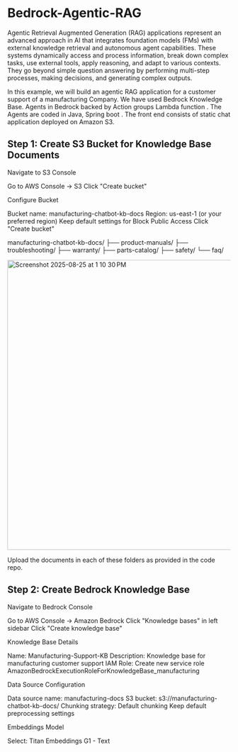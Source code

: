 # Bedrock-Agentic-RAG

Agentic Retrieval Augmented Generation (RAG) applications represent an advanced approach in AI that integrates foundation models (FMs) with external knowledge retrieval and autonomous agent capabilities. These systems dynamically access and process information, break down complex tasks, use external tools, apply reasoning, and adapt to various contexts. They go beyond simple question answering by performing multi-step processes, making decisions, and generating complex outputs.

In this example, we will build an agentic RAG application for a customer support of a manufacturing Company. We have used Bedrock Knowledge Base. Agents in Bedrock backed by Action groups Lambda function . The Agents are coded in Java, Spring boot . The front end consists of static chat application deployed on Amazon S3.

## Step 1: Create S3 Bucket for Knowledge Base Documents

Navigate to S3 Console

Go to AWS Console → S3
Click "Create bucket"

Configure Bucket

Bucket name: manufacturing-chatbot-kb-docs
Region: us-east-1 (or your preferred region)
Keep default settings for Block Public Access
Click "Create bucket"

manufacturing-chatbot-kb-docs/
├── product-manuals/
├── troubleshooting/
├── warranty/
├── parts-catalog/
├── safety/
└── faq/

<img width="1788" height="654" alt="Screenshot 2025-08-25 at 1 10 30 PM" src="https://github.com/user-attachments/assets/6c991b08-6389-4431-a063-799eba517f2d" />

Upload the documents in each of these folders as provided in the code repo.

## Step 2: Create Bedrock Knowledge Base

Navigate to Bedrock Console

Go to AWS Console → Amazon Bedrock
Click "Knowledge bases" in left sidebar
Click "Create knowledge base"


Knowledge Base Details

Name: Manufacturing-Support-KB
Description: Knowledge base for manufacturing customer support
IAM Role: Create new service role AmazonBedrockExecutionRoleForKnowledgeBase_manufacturing


Data Source Configuration

Data source name: manufacturing-docs
S3 bucket: s3://manufacturing-chatbot-kb-docs/
Chunking strategy: Default chunking
Keep default preprocessing settings


Embeddings Model

Select: Titan Embeddings G1 - Text
